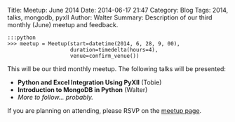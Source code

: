 Title: Meetup: June 2014
Date: 2014-06-17 21:47
Category: Blog
Tags: 2014, talks, mongodb, pyxll
Author: Walter
Summary: Description of our third monthly (June) meetup and feedback.


    :::python
    >>> meetup = Meetup(start=datetime(2014, 6, 28, 9, 00),
                        duration=timedelta(hours=4),
                        venue=confirm_venue())

This will be our third monthly meetup. The following talks will be presented:

* **Python and Excel Integration Using PyXll** (Tobie)
* **Introduction to MongoDB in Python** (Walter)
* *More to follow... probably.*

If you are planning on attending, please RSVP on the [meetup page](http://www.meetup.com/Gauteng-Python-Users-Group/events/189529862/).
